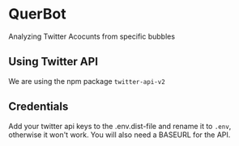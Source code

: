# QuerBot

Analyzing Twitter Acocunts from specific bubbles

## Using Twitter API

We are using the npm package `twitter-api-v2`

## Credentials

Add your twitter api keys to the .env.dist-file and rename it to `.env`, otherwise it won't work. You will also need a BASEURL for the API.
